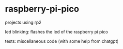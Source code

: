 # raspberry-pi-pico
projects using rp2

led blinking: flashes the led of the raspberry pi pico

tests: miscellaneous code (with some help from chatgpt)
